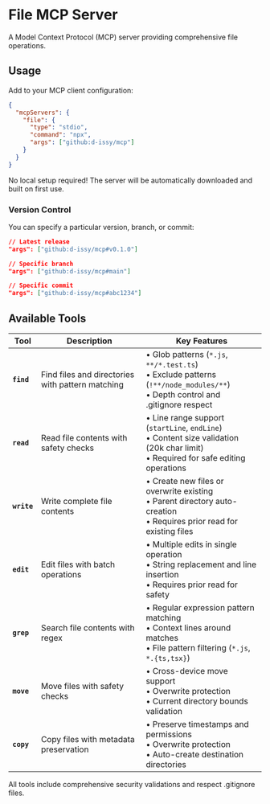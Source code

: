 # File MCP Server

A Model Context Protocol (MCP) server providing comprehensive file operations.

## Usage

Add to your MCP client configuration:

```json
{
  "mcpServers": {
    "file": {
      "type": "stdio",
      "command": "npx",
      "args": ["github:d-issy/mcp"]
    }
  }
}
```

No local setup required! The server will be automatically downloaded and built on first use.

### Version Control

You can specify a particular version, branch, or commit:

```json
// Latest release
"args": ["github:d-issy/mcp#v0.1.0"]

// Specific branch  
"args": ["github:d-issy/mcp#main"]

// Specific commit
"args": ["github:d-issy/mcp#abc1234"]
```

## Available Tools

| Tool         | Description                                      | Key Features                                                                                                                        |
|--------------|--------------------------------------------------|-------------------------------------------------------------------------------------------------------------------------------------|
| **`find`**   | Find files and directories with pattern matching | • Glob patterns (`*.js`, `**/*.test.ts`)<br>• Exclude patterns (`!**/node_modules/**`)<br>• Depth control and .gitignore respect |
| **`read`**   | Read file contents with safety checks            | • Line range support (`startLine`, `endLine`)<br>• Content size validation (20k char limit)<br>• Required for safe editing operations |
| **`write`**  | Write complete file contents                     | • Create new files or overwrite existing<br>• Parent directory auto-creation<br>• Requires prior read for existing files           |
| **`edit`**   | Edit files with batch operations                 | • Multiple edits in single operation<br>• String replacement and line insertion<br>• Requires prior read for safety                |
| **`grep`**   | Search file contents with regex                  | • Regular expression pattern matching<br>• Context lines around matches<br>• File pattern filtering (`*.js`, `*.{ts,tsx}`)        |
| **`move`**   | Move files with safety checks                    | • Cross-device move support<br>• Overwrite protection<br>• Current directory bounds validation                                      |
| **`copy`**   | Copy files with metadata preservation            | • Preserve timestamps and permissions<br>• Overwrite protection<br>• Auto-create destination directories                           |

All tools include comprehensive security validations and respect .gitignore files.
